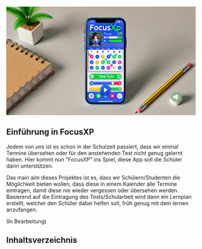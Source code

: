 ![FocusXP](focus_logo1.png)

## Einführung in FocusXP

Jedem von uns ist es schon in der Schulzeit passiert, dass wir einmal Termine übersehen oder für den anstehenden Test nicht genug gelernt haben. Hier kommt nun "FocusXP" ins Spiel, diese App soll die Schüler darin unterstützen. 

Das main aim dieses Projektes ist es, dass wir Schülern/Studenten die Möglichkeit bieten wollen, dass diese in einem Kalender alle Termine eintragen, damit diese nie wieder vergessen oder übersehen werden. Basierend auf die Eintragung des Tests/Schularbeit wird dann ein Lernplan erstellt, welcher den Schüler dabei helfen soll, früh genug mit dem lernen anzufangen.

(In Bearbeitung)

## Inhaltsverzeichnis

## 

